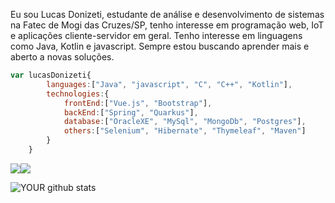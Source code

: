 Eu sou Lucas Donizeti, estudante de análise e desenvolvimento de sistemas na Fatec de Mogi das Cruzes/SP, tenho interesse em programação web, IoT e aplicações cliente-servidor em geral. Tenho interesse em linguagens como Java, Kotlin e javascript. Sempre estou buscando aprender mais e aberto a novas soluções.
```javascript
var lucasDonizeti{
        languages:["Java", "javascript", "C", "C++", "Kotlin"],
        technologies:{
            frontEnd:["Vue.js", "Bootstrap"],
            backEnd:["Spring", "Quarkus"],
            database:["OracleXE", "MySql", "MongoDb", "Postgres"],
            others:["Selenium", "Hibernate", "Thymeleaf", "Maven"]
        }
    }
```

[![](https://img.shields.io/badge/linkedin-%230077B5.svg?&style=for-the-badge&logo=linkedin&logoColor=white)](https://www.linkedin.com/in/ldon/)[![](https://img.shields.io/badge/spotify-%231ED760.svg?&style=for-the-badge&logo=spotify&logoColor=white)](https://open.spotify.com/playlist/3oizqo1Vv7kk4ySoFfeT4Z)

![YOUR github stats](https://github-readme-stats.vercel.app/api?username=LucasDonizeti)
